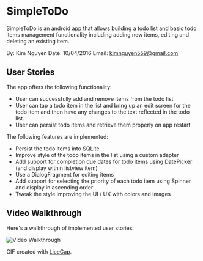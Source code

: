 # SimpleToDo

SimpleToDo is an android app that allows building a todo list and basic todo items management functionality including adding new items, editing and deleting an existing item.

By: 		Kim Nguyen 
Date: 		10/04/2016
Email: 		kimnguyen559@gmail.com

## User Stories

The app offers the following functionality:
* User can successfully add and remove items from the todo list
* User can tap a todo item in the list and bring up an edit screen for the todo item and then have any changes to the text reflected in the todo list.
* User can persist todo items and retrieve them properly on app restart


The following  features are implemented:
* Persist the todo items into SQLite
* Improve style of the todo items in the list using a custom adapter
* Add support for completion due dates for todo items using DatePicker (and display within listview item)
* Use a DialogFragment for editing items
* Add support for selecting the priority of each todo item using Spinner and display in ascending order
* Tweak the style improving the UI / UX with colors and images 


## Video Walkthrough 

Here's a walkthrough of implemented user stories:

<img src='http://giphy.com/gifs/3o6Zt78hpIX7bcvfBC' title='Video Walkthrough' width='' alt='Video Walkthrough' />

GIF created with [LiceCap](http://www.cockos.com/licecap/).


